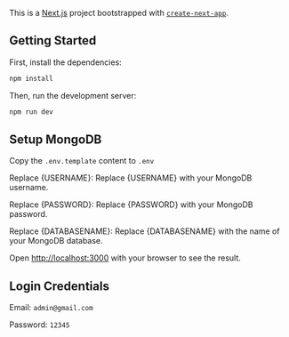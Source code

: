 This is a [Next.js](https://nextjs.org/) project bootstrapped with [`create-next-app`](https://github.com/vercel/next.js/tree/canary/packages/create-next-app).

## Getting Started

First, install the dependencies:

```bash
npm install
```

Then, run the development server:

```bash
npm run dev
```

## Setup MongoDB

Copy the `.env.template` content to `.env`

Replace {USERNAME}: Replace {USERNAME} with your MongoDB username.

Replace {PASSWORD}: Replace {PASSWORD} with your MongoDB password.

Replace {DATABASENAME}: Replace {DATABASENAME} with the name of your MongoDB database.

Open [http://localhost:3000](http://localhost:3000) with your browser to see the result.

## Login Credentials

Email: `admin@gmail.com`

Password: `12345`
